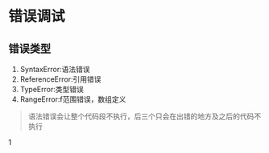 # 错误调试
## 错误类型
1. SyntaxError:语法错误
3. ReferenceError:引用错误
2. TypeError:类型错误
4. RangeError:f范围错误，数组定义
> 语法错误会让整个代码段不执行，后三个只会在出错的地方及之后的代码不执行

1
